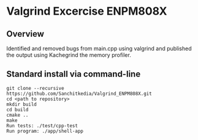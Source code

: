 # Valgrind Excercise ENPM808X

## Overview
Identified and removed bugs from main.cpp using valgrind and published the output using Kachegrind the memory profiler.
## Standard install via command-line
```
git clone --recursive https://github.com/Sanchitkedia/Valgrind_ENPM808X.git
cd <path to repository>
mkdir build
cd build
cmake ..
make
Run tests: ./test/cpp-test
Run program: ./app/shell-app
```